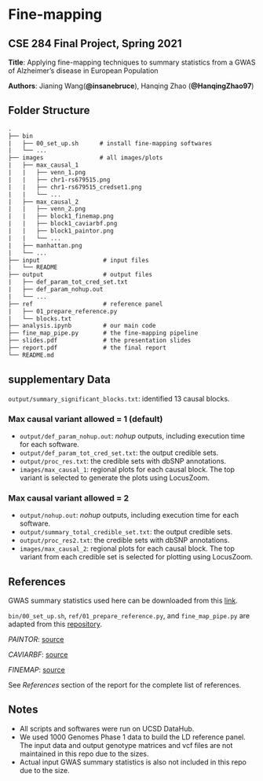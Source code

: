# Fine-mapping

## CSE 284 Final Project, Spring 2021

**Title**: Applying fine-mapping techniques to summary statistics from a GWAS of Alzheimer’s disease in European Population

**Authors**: Jianing Wang(**@insanebruce**), Hanqing Zhao (**@HanqingZhao97**)

## Folder Structure

```txt
.
├── bin
|   ├── 00_set_up.sh      # install fine-mapping softwares
|   └── ...
├── images                # all images/plots
|   ├── max_causal_1
|   |   ├── venn_1.png
|   |   ├── chr1-rs679515.png
|   |   ├── chr1-rs679515_credset1.png
|   |   └── ...
|   ├── max_causal_2
|   |   ├── venn_2.png
|   |   ├── block1_finemap.png
|   |   ├── block1_caviarbf.png
|   |   ├── block1_paintor.png
|   |   └── ...
|   ├── manhattan.png
|   └── ...
├── input                  # input files
|   └── README
├── output                 # output files 
|   ├── def_param_tot_cred_set.txt
|   ├── def_param_nohup.out
|   └── ...
├── ref                    # reference panel
|   ├── 01_prepare_reference.py
|   └── blocks.txt
├── analysis.ipynb         # our main code
├── fine_map_pipe.py       # the fine-mapping pipeline
├── slides.pdf             # the presentation slides
├── report.pdf             # the final report
└── README.md
```

## supplementary Data

`output/summary_significant_blocks.txt`: identified 13 causal blocks.

### Max causal variant allowed = 1 (default)

* `output/def_param_nohup.out`: *nohup* outputs, including execution time for each software.
* `output/def_param_tot_cred_set.txt`: the output credible sets.
* `output/proc_res.txt`: the credible sets with dbSNP annotations.
* `images/max_causal_1`: regional plots for each causal block. The top variant is selected to generate the plots using LocusZoom.

### Max causal variant allowed = 2

* `output/nohup.out`: *nohup* outputs, including execution time for each software.
* `output/summary_total_credible_set.txt`: the output credible sets.
* `output/proc_res2.txt`: the credible sets with dbSNP annotations.
* `images/max_causal_2`: regional plots for each causal block. The top variant from each credible set is selected for plotting using LocusZoom.

## References

GWAS summary statistics used here can be downloaded from this [link](http://ftp.ebi.ac.uk/pub/databases/gwas/summary_statistics/GCST002001-GCST003000/GCST002245/).

`bin/00_set_up.sh`, `ref/01_prepare_reference.py`, and `fine_map_pipe.py` are adapted from this [repository](https://github.com/mulinlab/CAUSALdb-finemapping-pip).

*PAINTOR*: [source](https://github.com/gkichaev/PAINTOR_V3.0)

*CAVIARBF*: [source](https://bitbucket.org/Wenan/caviarbf/src/master/)

*FINEMAP*: [source](http://www.christianbenner.com)

See *References* section of the report for the complete list of references.

## Notes

* All scripts and softwares were run on UCSD DataHub.
* We used 1000 Genomes Phase 1 data to build the LD reference panel. The input data and output genotype matrices and vcf files are not maintained in this repo due to the sizes.
* Actual input GWAS summary statistics is also not included in this repo due to the size.
